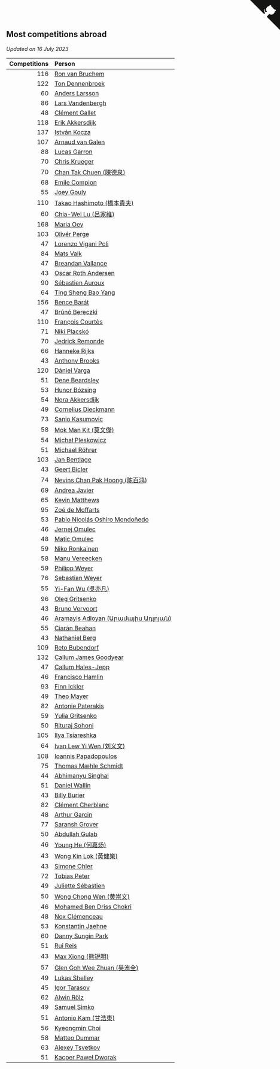 ## Most competitions abroad

*Updated on 16 July 2023*

| Competitions | Person |
| ---: | :--- |
| 116 | [Ron van Bruchem](https://www.worldcubeassociation.org/persons/2003BRUC01) |
| 122 | [Ton Dennenbroek](https://www.worldcubeassociation.org/persons/2003DENN01) |
| 60 | [Anders Larsson](https://www.worldcubeassociation.org/persons/2003LARS01) |
| 86 | [Lars Vandenbergh](https://www.worldcubeassociation.org/persons/2003VAND01) |
| 48 | [Clément Gallet](https://www.worldcubeassociation.org/persons/2004GALL02) |
| 118 | [Erik Akkersdijk](https://www.worldcubeassociation.org/persons/2005AKKE01) |
| 137 | [István Kocza](https://www.worldcubeassociation.org/persons/2005KOCZ01) |
| 107 | [Arnaud van Galen](https://www.worldcubeassociation.org/persons/2006GALE01) |
| 88 | [Lucas Garron](https://www.worldcubeassociation.org/persons/2006GARR01) |
| 70 | [Chris Krueger](https://www.worldcubeassociation.org/persons/2006KRUE01) |
| 70 | [Chan Tak Chuen (陳德泉)](https://www.worldcubeassociation.org/persons/2007CHUE01) |
| 68 | [Emile Compion](https://www.worldcubeassociation.org/persons/2007COMP01) |
| 55 | [Joey Gouly](https://www.worldcubeassociation.org/persons/2007GOUL01) |
| 110 | [Takao Hashimoto (橋本貴夫)](https://www.worldcubeassociation.org/persons/2007HASH01) |
| 60 | [Chia-Wei Lu (呂家維)](https://www.worldcubeassociation.org/persons/2007LUCH01) |
| 168 | [Maria Oey](https://www.worldcubeassociation.org/persons/2007OEYM01) |
| 103 | [Olivér Perge](https://www.worldcubeassociation.org/persons/2007PERG01) |
| 47 | [Lorenzo Vigani Poli](https://www.worldcubeassociation.org/persons/2007POLI01) |
| 84 | [Mats Valk](https://www.worldcubeassociation.org/persons/2007VALK01) |
| 47 | [Breandan Vallance](https://www.worldcubeassociation.org/persons/2007VALL01) |
| 43 | [Oscar Roth Andersen](https://www.worldcubeassociation.org/persons/2008ANDE02) |
| 90 | [Sébastien Auroux](https://www.worldcubeassociation.org/persons/2008AURO01) |
| 64 | [Ting Sheng Bao Yang](https://www.worldcubeassociation.org/persons/2008BAOY01) |
| 156 | [Bence Barát](https://www.worldcubeassociation.org/persons/2008BARA01) |
| 47 | [Brúnó Bereczki](https://www.worldcubeassociation.org/persons/2008BERE01) |
| 110 | [François Courtès](https://www.worldcubeassociation.org/persons/2008COUR01) |
| 71 | [Niki Placskó](https://www.worldcubeassociation.org/persons/2008PLAC01) |
| 70 | [Jedrick Remonde](https://www.worldcubeassociation.org/persons/2008REMO01) |
| 66 | [Hanneke Rijks](https://www.worldcubeassociation.org/persons/2008RIJK01) |
| 43 | [Anthony Brooks](https://www.worldcubeassociation.org/persons/2008SEAR01) |
| 120 | [Dániel Varga](https://www.worldcubeassociation.org/persons/2008VARG01) |
| 51 | [Dene Beardsley](https://www.worldcubeassociation.org/persons/2009BEAR01) |
| 53 | [Hunor Bózsing](https://www.worldcubeassociation.org/persons/2009BOZS01) |
| 54 | [Nora Akkersdijk](https://www.worldcubeassociation.org/persons/2009CHRI03) |
| 49 | [Cornelius Dieckmann](https://www.worldcubeassociation.org/persons/2009DIEC01) |
| 73 | [Sanio Kasumovic](https://www.worldcubeassociation.org/persons/2009KASU01) |
| 58 | [Mok Man Kit (莫文傑)](https://www.worldcubeassociation.org/persons/2009KITM01) |
| 54 | [Michał Pleskowicz](https://www.worldcubeassociation.org/persons/2009PLES01) |
| 51 | [Michael Röhrer](https://www.worldcubeassociation.org/persons/2009ROHR01) |
| 103 | [Jan Bentlage](https://www.worldcubeassociation.org/persons/2010BENT01) |
| 43 | [Geert Bicler](https://www.worldcubeassociation.org/persons/2010BICL01) |
| 74 | [Nevins Chan Pak Hoong (陈百鸿)](https://www.worldcubeassociation.org/persons/2010CHAN20) |
| 69 | [Andrea Javier](https://www.worldcubeassociation.org/persons/2010JAVI01) |
| 65 | [Kevin Matthews](https://www.worldcubeassociation.org/persons/2010MATT02) |
| 95 | [Zoé de Moffarts](https://www.worldcubeassociation.org/persons/2010MOFF02) |
| 53 | [Pablo Nicolás Oshiro Mondoñedo](https://www.worldcubeassociation.org/persons/2010MOND01) |
| 46 | [Jernej Omulec](https://www.worldcubeassociation.org/persons/2010OMUL01) |
| 48 | [Matic Omulec](https://www.worldcubeassociation.org/persons/2010OMUL02) |
| 59 | [Niko Ronkainen](https://www.worldcubeassociation.org/persons/2010RONK01) |
| 58 | [Manu Vereecken](https://www.worldcubeassociation.org/persons/2010VERE01) |
| 59 | [Philipp Weyer](https://www.worldcubeassociation.org/persons/2010WEYE01) |
| 76 | [Sebastian Weyer](https://www.worldcubeassociation.org/persons/2010WEYE02) |
| 55 | [Yi-Fan Wu (吳亦凡)](https://www.worldcubeassociation.org/persons/2010WUIF01) |
| 96 | [Oleg Gritsenko](https://www.worldcubeassociation.org/persons/2011GRIT01) |
| 43 | [Bruno Vervoort](https://www.worldcubeassociation.org/persons/2011VERV01) |
| 46 | [Aramayis Adloyan (Արամայիս Ադլոյան)](https://www.worldcubeassociation.org/persons/2012ADLO01) |
| 55 | [Ciarán Beahan](https://www.worldcubeassociation.org/persons/2012BEAH01) |
| 43 | [Nathaniel Berg](https://www.worldcubeassociation.org/persons/2012BERG04) |
| 109 | [Reto Bubendorf](https://www.worldcubeassociation.org/persons/2012BUBE01) |
| 132 | [Callum James Goodyear](https://www.worldcubeassociation.org/persons/2012GOOD02) |
| 47 | [Callum Hales-Jepp](https://www.worldcubeassociation.org/persons/2012HALE01) |
| 46 | [Francisco Hamlin](https://www.worldcubeassociation.org/persons/2012HAML01) |
| 93 | [Finn Ickler](https://www.worldcubeassociation.org/persons/2012ICKL01) |
| 49 | [Theo Mayer](https://www.worldcubeassociation.org/persons/2012MAYE01) |
| 82 | [Antonie Paterakis](https://www.worldcubeassociation.org/persons/2012PATE01) |
| 59 | [Yulia Gritsenko](https://www.worldcubeassociation.org/persons/2012SIDO01) |
| 50 | [Rituraj Sohoni](https://www.worldcubeassociation.org/persons/2012SOHO01) |
| 105 | [Ilya Tsiareshka](https://www.worldcubeassociation.org/persons/2012TERE01) |
| 64 | [Ivan Lew Yi Wen (刘义文)](https://www.worldcubeassociation.org/persons/2012WENI01) |
| 108 | [Ioannis Papadopoulos](https://www.worldcubeassociation.org/persons/2013PAPA01) |
| 75 | [Thomas Mæhle Schmidt](https://www.worldcubeassociation.org/persons/2013SCHM02) |
| 44 | [Abhimanyu Singhal](https://www.worldcubeassociation.org/persons/2013SING12) |
| 51 | [Daniel Wallin](https://www.worldcubeassociation.org/persons/2013WALL03) |
| 43 | [Billy Burier](https://www.worldcubeassociation.org/persons/2014BURI01) |
| 82 | [Clément Cherblanc](https://www.worldcubeassociation.org/persons/2014CHER05) |
| 48 | [Arthur Garcin](https://www.worldcubeassociation.org/persons/2014GARC27) |
| 77 | [Saransh Grover](https://www.worldcubeassociation.org/persons/2014GROV01) |
| 50 | [Abdullah Gulab](https://www.worldcubeassociation.org/persons/2014GULA02) |
| 46 | [Young He (何嘉炀)](https://www.worldcubeassociation.org/persons/2014HEYO01) |
| 43 | [Wong Kin Lok (黃健樂)](https://www.worldcubeassociation.org/persons/2014LOKW01) |
| 43 | [Simone Ohler](https://www.worldcubeassociation.org/persons/2014OHLE01) |
| 72 | [Tobias Peter](https://www.worldcubeassociation.org/persons/2014PETE03) |
| 49 | [Juliette Sébastien](https://www.worldcubeassociation.org/persons/2014SEBA01) |
| 50 | [Wong Chong Wen (黄崇文)](https://www.worldcubeassociation.org/persons/2014WENW01) |
| 46 | [Mohamed Ben Driss Chokri](https://www.worldcubeassociation.org/persons/2015CHOK01) |
| 48 | [Nox Clémenceau](https://www.worldcubeassociation.org/persons/2015CLEM03) |
| 53 | [Konstantin Jaehne](https://www.worldcubeassociation.org/persons/2015JAEH01) |
| 60 | [Danny Sungin Park](https://www.worldcubeassociation.org/persons/2015PARK13) |
| 51 | [Rui Reis](https://www.worldcubeassociation.org/persons/2015REIS02) |
| 43 | [Max Xiong (熊锐明)](https://www.worldcubeassociation.org/persons/2015XION03) |
| 57 | [Glen Goh Wee Zhuan (吴洧全)](https://www.worldcubeassociation.org/persons/2015ZHUA01) |
| 49 | [Lukas Shelley](https://www.worldcubeassociation.org/persons/2016SHEL03) |
| 45 | [Igor Tarasov](https://www.worldcubeassociation.org/persons/2016TARA04) |
| 62 | [Alwin Rölz](https://www.worldcubeassociation.org/persons/2016ROLZ01) |
| 49 | [Samuel Simko](https://www.worldcubeassociation.org/persons/2016SIMK01) |
| 51 | [Antonio Kam (甘浩東)](https://www.worldcubeassociation.org/persons/2017TUNG13) |
| 56 | [Kyeongmin Choi](https://www.worldcubeassociation.org/persons/2017CHOI07) |
| 58 | [Matteo Dummar](https://www.worldcubeassociation.org/persons/2017DUMM01) |
| 63 | [Alexey Tsvetkov](https://www.worldcubeassociation.org/persons/2017TSVE02) |
| 51 | [Kacper Paweł Dworak](https://www.worldcubeassociation.org/persons/2020DWOR01) |


<a href="https://github.com/jonatanklosko/wca_statistics" class="github-corner" aria-label="View source on Github"><svg width="80" height="80" viewBox="0 0 250 250" style="fill:#151513; color:#fff; position: absolute; top: 0; border: 0; right: 0;" aria-hidden="true"><path d="M0,0 L115,115 L130,115 L142,142 L250,250 L250,0 Z"></path><path d="M128.3,109.0 C113.8,99.7 119.0,89.6 119.0,89.6 C122.0,82.7 120.5,78.6 120.5,78.6 C119.2,72.0 123.4,76.3 123.4,76.3 C127.3,80.9 125.5,87.3 125.5,87.3 C122.9,97.6 130.6,101.9 134.4,103.2" fill="currentColor" style="transform-origin: 130px 106px;" class="octo-arm"></path><path d="M115.0,115.0 C114.9,115.1 118.7,116.5 119.8,115.4 L133.7,101.6 C136.9,99.2 139.9,98.4 142.2,98.6 C133.8,88.0 127.5,74.4 143.8,58.0 C148.5,53.4 154.0,51.2 159.7,51.0 C160.3,49.4 163.2,43.6 171.4,40.1 C171.4,40.1 176.1,42.5 178.8,56.2 C183.1,58.6 187.2,61.8 190.9,65.4 C194.5,69.0 197.7,73.2 200.1,77.6 C213.8,80.2 216.3,84.9 216.3,84.9 C212.7,93.1 206.9,96.0 205.4,96.6 C205.1,102.4 203.0,107.8 198.3,112.5 C181.9,128.9 168.3,122.5 157.7,114.1 C157.9,116.9 156.7,120.9 152.7,124.9 L141.0,136.5 C139.8,137.7 141.6,141.9 141.8,141.8 Z" fill="currentColor" class="octo-body"></path></svg></a><style>.github-corner:hover .octo-arm{animation:octocat-wave 560ms ease-in-out}@keyframes octocat-wave{0%,100%{transform:rotate(0)}20%,60%{transform:rotate(-25deg)}40%,80%{transform:rotate(10deg)}}@media (max-width:500px){.github-corner:hover .octo-arm{animation:none}.github-corner .octo-arm{animation:octocat-wave 560ms ease-in-out}}</style>
